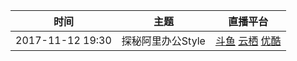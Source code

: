 |时间|主题|直播平台|
|---|---|---|
|2017-11-12 19:30|探秘阿里办公Style|[斗鱼](https://www.douyu.com/2676837) [云栖](https://yq.aliyun.com/webinar/play/349) [优酷](http://vku.youku.com/live/newplay?id=13775)|
